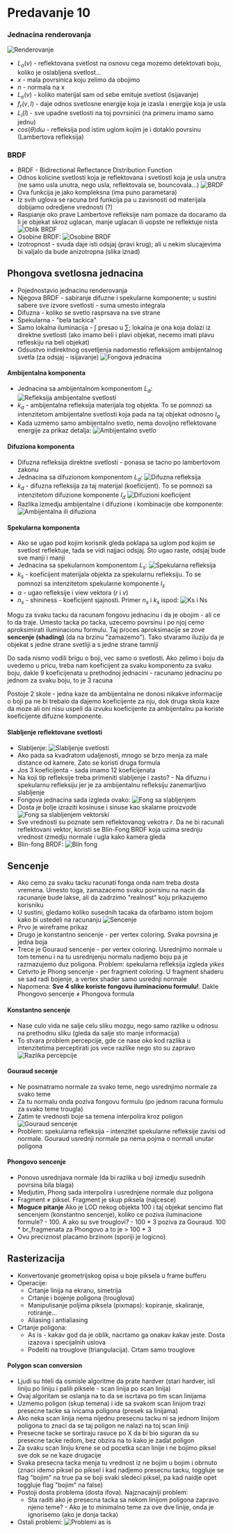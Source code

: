 # Predavanje 10

### Jednacina renderovanja

![Renderovanje](img/jednacina-renderovanja.png)
- $L_o(v)$ - reflektovana svetlost na osnovu cega mozemo detektovati boju, koliko je oslabljena svetlost...
- $x$ - mala povrsinica koju zelimo da obojimo
- $n$ - normala na x
- $L_e(v)$ - koliko materijal sam od sebe emituje svetlost (isijavanje)
- $f_r(v, l)$ - daje odnos svetlosne energije koja je izasla i energije koja je usla
- $L_i(l)$ - sve upadne svetlosti na toj povrsinici (na primeru imamo samo jednu)
- $cos(\theta)d\omega$ - refleksija pod istim uglom kojim je i dotaklo povrsinu (Lambertova refleksija)

### BRDF
- BRDF - Bidirectional Reflectance Distribution Function
- Odnos kolicine svetlosti koja je reflektovana i svetlosti koja je usla unutra (ne samo usla unutra, nego usla, reflektovala se, bouncovala...)
![BRDF](img/brdf.png)
- Ova funkcija je jako kompleksna (ima puno parametara)
- Iz svih uglova se racuna brd funkcija pa u zavisnosti od materijala dobijamo odredjene vrednosti (?)
- Raspianje oko prave Lambertove refleksije nam pomaze da docaramo da li je objekat skroz uglacan, manje uglacan ili uopste ne reflektuje nista
![Oblik BRDF](img/oblik-brdf.png)
- Osobine BRDF:
![Osobine BRDF](img/osobine-brdf.png)
- Izotropnost - svuda daje isti odsjaj (pravi krug); ali u nekim slucajevima bi valjalo da bude anizotropna (slika iznad)

## Phongova svetlosna jednacina
- Pojednostavio jednacinu renderovanja
- Njegova BRDF - sabiranje difuzne i spekularne komponente; u sustini sabere sve izvore svetlosti - suma umesto integrala
- Difuzna - koliko se svetlo rasprsava na sve strane
- Spekularna - "bela tackica"
- Samo lokalna iluminacija - $\int$ presao u $\sum$; lokalna je ona koja dolazi iz direktne svetlosti (ako imamo beli i plavi objekat, necemo imati plavu refleskiju na beli objekat)
- Odsustvo indirektnog osvetljenja nadomestio refleksijom ambijentalnog svetla (za odsjaj - isijavanje)
![Fongova jednacina](img/fongova-jednacina.png)

#### Ambijentalna komponenta
- Jednacina sa ambijentalnom komponentom $L_a$:
![Refleksija ambijentalne svetlosti](img/phong-refleksija-ambijentalne-svetlosti.png)
- $k_a$ - ambijentalna refleksija materijala tog objekta. To se pomnozi sa intenzitetom ambijentalne svetlosti koja pada na taj objekat odnosno $I_a$
- Kada uzmemo samo ambijentalno svetlo, nema dovoljno reflektovane energije za prikaz detalja:
![Ambijentalno svetlo](img/ambijentalno-svetlo.png)

#### Difuziona komponenta
- Difuzna refleksija direktne svetlosti - ponasa se tacno po lambertovom zakonu
- Jednacina sa difuzionom komponentom $L_d$:
![Difuzna refleksija](img/difuzna-refleksija.png)
- $k_d$ - difuzna refleksija za taj materijal (koeficijent). To se pomnozi sa intenzitetom difuzione komponente $I_d$
![Difuzioni koeficijent](img/difuzioni-koeficijent.png)
- Razlika izmedju ambijentalne i difuzione i kombinacije obe komponente:
![Ambijentalna ili difuziona](img/amb-vs-dif.png)

#### Spekularna komponenta
- Ako se ugao pod kojim korisnik gleda poklapa sa uglom pod kojim se svetlost reflektuje, tada se vidi najjaci odsjaj. Sto ugao raste, odsjaj bude sve manji i manji
- Jednacina sa spekularnom komponentom $L_s$:
![Spekularna refleksija](img/spekularna-refleksija.png)
- $k_s$ - koeficijent materijala objekta za spekularnu refleksiju. To se pomnozi sa intenzitetom spekularne komponente $I_s$
- $\alpha$ - ugao refleksije i view vektora ($r$ i $v$)
- $n_s$ - shininess - koeficijent sjajnosti. Primer $n_s$ i $k_s$ ispod:
![Ks i Ns](img/ks-vs-ns.png)

Mogu za svaku tacku da racunam fongovu jednacinu i da je obojim - ali ce to da traje. Umesto tacka po tacka, uzecemo povrsinu i po njoj cemo aproksimirati iluminacionu formulu. Taj proces aproksimacije se zove **sencenje (shading)** (da na brzinu "zamazemo"). Tako stvaramo iluziju da je objekat s jedne strane svetliji a s jedne strane tamniji

Do sada nismo vodili brigu o boji, vec samo o svetlosti. Ako zelimo i boju da uvedemo u pricu, treba nam koeficijent za svaku komponentu za svaku boju, dakle 9 koeficijenata u prethodnoj jednacini - racunamo jednacinu po jednom za svaku boju, to je 3 racuna

Postoje 2 skole - jedna kaze da ambijentalna ne donosi nikakve informacije o boji pa ne bi trebalo da dajemo koeficijente za nju, dok druga skola kaze da moze ali oni nisu uspeli da izvuku koeficijente za ambijentalnu pa koriste koeficijente difuzne komponente.

#### Slabljenje reflektovane svetlosti
- Slabljenje:
![Slabljenje svetlosti](img/slabljenje-svetlosti.png)
- Ako pada sa kvadratom udaljenosti, mnogo se brzo menja za male distance od kamere. Zato se koristi druga formula
- Jos 3 koeficijenta - sada imamo 12 koeficijenata
- Na koji tip refleksije treba primeniti slabljenje i zasto? - Na difuznu i spekularnu refleksiju jer je za ambijentalnu refleksiju zanemarljivo slabljenje
- Fongova jednacina sada izgleda ovako:
![Fong sa slabljenjem](img/fong-sa-slabljenjem.png)
- Dosta je bolje izraziti kosinuse i sinuse kao skalarne proizvode
![Fong sa slabljenjem vektorski](img/fong-sa-slabljenjem-vek.png)
- Sve vrednosti su poznate sem reflektovanog vekotra $r$. Da ne bi racunali reflektovani vektor, koristi se Blin-Fong BRDF koja uzima srednju vrednost izmedju normale i ugla kako kamera gleda
- Blin-fong BRDF:
![Blin fong](img/blin-fong-brdf.png)

## Sencenje
- Ako cemo za svaku tacku racunati fonga onda nam treba dosta vremena. Umesto toga, zamazacemo svaku povrsinu na nacin da racunanje bude lakse, ali da zadrzimo "realnost" koju prikazujemo korisniku
- U sustini, gledamo koliko susednih tacaka da ofarbamo istom bojom kako bi ustedeli na racunanju
![Sencenje](img/sencenje.png)
- Prvo je wireframe prikaz
- Drugo je konstantno sencenje - per vertex coloring. Svaka povrsina je jedna boja
- Trece je Gouraud sencenje - per vertex coloring. Usrednjimo normale u tom temenu i na tu usrednjenju normalu nadjemo boju pa je razmazujemo duz poligona. Problem: spekularna refleksija izgleda *yikes*
- Cetvrto je Phong sencenje - per fragment coloring. U fragment shaderu se sad radi bojenje, a vertex shader samo usrednji normale
- Napomena: **Sve 4 slike koriste fongovu iluminacionu formulu!**. Dakle Phongovo sencenje $\ne$ Phongova formula

#### Konstantno sencenje
- Nase culo vida ne salje celu sliku mozgu, nego samo razlike u odnosu na prethodnu sliku (gleda da salje sto manje informacija)
- To stvara problem percepcije, gde ce nase oko kod razlika u intenzitetima perceptirati jos vece razlike nego sto su zapravo
![Razlika percepcije](img/razlika-percepcije-sencenje.png)

#### Gouraud secenje
- Ne posmatramo normale za svako teme, nego usrednjimo normale za svako teme
- Za tu normalu onda poziva fongovu formulu (po jednom racuna formulu za svako teme trougla)
- Zatim te vrednosti boje sa temena interpolira kroz poligon
![Gouraud sencenje](img/gouraud-sencenje.png)
- Problem: spekularna refleksija - intenzitet spekularne refleksije zavisi od normale. Gouraud usrednji normale pa nema pojma o normali unutar poligona

#### Phongovo sencenje
- Ponovo usrednjava normale (da bi razlika u boji izmedju susednih povrsina bila blaga)
- Medjutim, Phong sada interpolira i usrednjene normale duz poligona
- Fragment $\ne$ piksel. Fragment je skup piksela (najcesce)
- **Moguce pitanje** Ako je LOD nekog objekta 100 i taj objekat sencimo flat sencenjem (konstantno sencenje), koliko ce poziva iluminacione formule? - 100. A ako su sve trouglovi? - 100 * 3 poziva za Gouraud. 100 * br_fragmenata za Phongovo a to je > 100 * 3
- Ovu preciznost placamo brzinom (sporiji je logicno)

## Rasterizacija
- Konvertovanje geometrijskog opisa u boje piksela u frame bufferu
- Operacije:
    - Crtanje linija na ekranu, simetrija
    - Crtanje i bojenje poligona (trouglova)
    - Manipulisanje poljima piksela (pixmaps): kopiranje, skaliranje, rotiranje...
    - Aliasing i antialiasing
- Crtanje poligona:
    - As is - kakav god da je oblik, nacrtamo ga onakav kakav jeste. Dosta izazova i specijalnih uslova
    - Podeliti na trouglove (triangulacija). Crtam samo trouglove

#### Polygon scan conversion
- Ljudi su hteli da osmisle algoritme da prate hardver (stari hardver, isli liniju po liniju i palili piksele - scan linija po scan linija)
- Ovaj algoritam se oslanja na to da se iscrtava po tim scan linijama
- Uzmemo poligon (skup temena) i ide sa svakom scan linijom trazi presecne tacke sa ivicama poligona (presek sa linijama)
- Ako neka scan linija nema nijednu presecnu tacku ni sa jednom linijom poligona to znaci da se taj poligon ne nalazi na toj scan liniji
- Presecne tacke se sortiraju rasuce po X da bi bio siguran da su presecne tacke redom, bez obzira na to kako je zadat poligon
- Za svaku scan liniju krene se od pocetka scan linije i ne bojimo piksel sve dok se ne kaze drugacije
- Svaka presecna tacka menja tu vrednost iz ne bojim u bojim i obrnuto (znaci idemo piksel po piksel i kad nadjemo presecnu tacku, toggluje se flag "bojim" na true pa se boji svaki sledeci piksel, pa kad naidje opet toggluje flag "bojim" na false)
- Postoji dosta problema (dosta ifova). Najznacajniji problem:
    - Sta raditi ako je presecna tacka sa nekom linijom poligona zapravo njeno teme? - Ako je to minimalno teme za ove dve linije, onda je ignorisemo (ako je donja tacka)
- Ostali problemi:
![Problemi as is](img/problem-as-is.png)